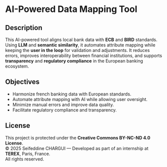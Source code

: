 # AI-Powered Data Mapping Tool

## Description
This AI-powered tool aligns local bank data with **ECB** and **BIRD** standards. Using **LLM** and **semantic similarity**,
it automates attribute mapping while keeping the **user in the loop** for validation and adjustments.
It reduces errors, improves interoperability between financial institutions, and supports **transparency** and **regulatory compliance** in the European banking ecosystem.

## Objectives
- Harmonize french banking data with European standards.
- Automate attribute mapping with AI while allowing user oversight.
- Minimize manual errors and improve data quality.
- Facilitate regulatory compliance and transparency.

## License
This project is protected under the **Creative Commons BY-NC-ND 4.0 License**.  
© 2025 Seifeddine CHARGUI — Developed as part of an internship at **TEREX**, Paris, France.  
All rights reserved.

